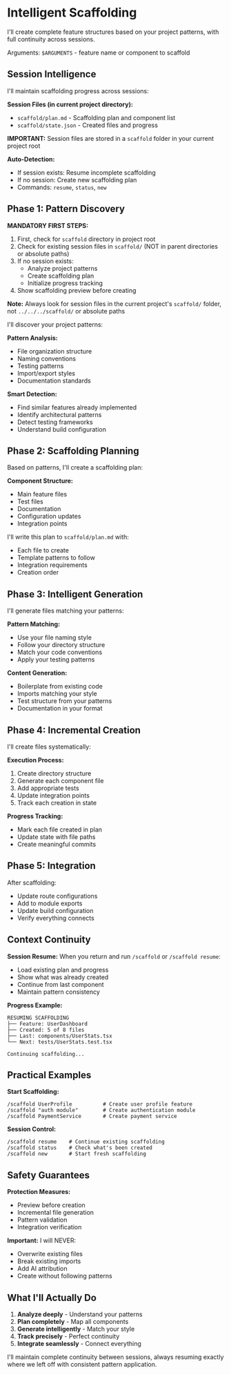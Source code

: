 # Intelligent Scaffolding

I'll create complete feature structures based on your project patterns, with full continuity across sessions.

Arguments: `$ARGUMENTS` - feature name or component to scaffold

## Session Intelligence

I'll maintain scaffolding progress across sessions:

**Session Files (in current project directory):**
- `scaffold/plan.md` - Scaffolding plan and component list
- `scaffold/state.json` - Created files and progress

**IMPORTANT:** Session files are stored in a `scaffold` folder in your current project root

**Auto-Detection:**
- If session exists: Resume incomplete scaffolding
- If no session: Create new scaffolding plan
- Commands: `resume`, `status`, `new`

## Phase 1: Pattern Discovery

**MANDATORY FIRST STEPS:**
1. First, check for `scaffold` directory in project root
2. Check for existing session files in `scaffold/` (NOT in parent directories or absolute paths)
3. If no session exists:
   - Analyze project patterns
   - Create scaffolding plan
   - Initialize progress tracking
4. Show scaffolding preview before creating

**Note:** Always look for session files in the current project's `scaffold/` folder, not `../../../scaffold/` or absolute paths

I'll discover your project patterns:

**Pattern Analysis:**
- File organization structure
- Naming conventions
- Testing patterns
- Import/export styles
- Documentation standards

**Smart Detection:**
- Find similar features already implemented
- Identify architectural patterns
- Detect testing frameworks
- Understand build configuration

## Phase 2: Scaffolding Planning

Based on patterns, I'll create a scaffolding plan:

**Component Structure:**
- Main feature files
- Test files
- Documentation
- Configuration updates
- Integration points

I'll write this plan to `scaffold/plan.md` with:
- Each file to create
- Template patterns to follow
- Integration requirements
- Creation order

## Phase 3: Intelligent Generation

I'll generate files matching your patterns:

**Pattern Matching:**
- Use your file naming style
- Follow your directory structure
- Match your code conventions
- Apply your testing patterns

**Content Generation:**
- Boilerplate from existing code
- Imports matching your style
- Test structure from your patterns
- Documentation in your format

## Phase 4: Incremental Creation

I'll create files systematically:

**Execution Process:**
1. Create directory structure
2. Generate each component file
3. Add appropriate tests
4. Update integration points
5. Track each creation in state

**Progress Tracking:**
- Mark each file created in plan
- Update state with file paths
- Create meaningful commits

## Phase 5: Integration

After scaffolding:
- Update route configurations
- Add to module exports
- Update build configuration
- Verify everything connects

## Context Continuity

**Session Resume:**
When you return and run `/scaffold` or `/scaffold resume`:
- Load existing plan and progress
- Show what was already created
- Continue from last component
- Maintain pattern consistency

**Progress Example:**
```
RESUMING SCAFFOLDING
├── Feature: UserDashboard
├── Created: 5 of 8 files
├── Last: components/UserStats.tsx
└── Next: tests/UserStats.test.tsx

Continuing scaffolding...
```

## Practical Examples

**Start Scaffolding:**
```
/scaffold UserProfile          # Create user profile feature
/scaffold "auth module"        # Create authentication module
/scaffold PaymentService       # Create payment service
```

**Session Control:**
```
/scaffold resume    # Continue existing scaffolding
/scaffold status    # Check what's been created
/scaffold new       # Start fresh scaffolding
```

## Safety Guarantees

**Protection Measures:**
- Preview before creation
- Incremental file generation
- Pattern validation
- Integration verification

**Important:** I will NEVER:
- Overwrite existing files
- Break existing imports
- Add AI attribution
- Create without following patterns

## What I'll Actually Do

1. **Analyze deeply** - Understand your patterns
2. **Plan completely** - Map all components
3. **Generate intelligently** - Match your style
4. **Track precisely** - Perfect continuity
5. **Integrate seamlessly** - Connect everything

I'll maintain complete continuity between sessions, always resuming exactly where we left off with consistent pattern application.